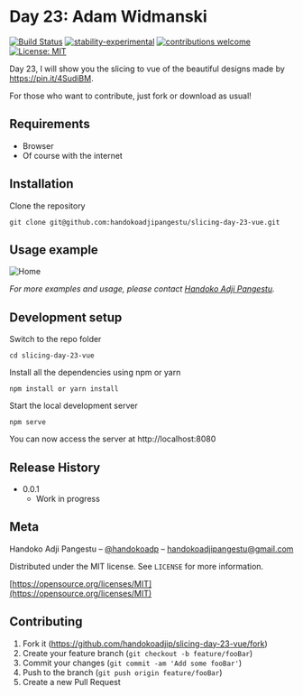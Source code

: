 # Day 23: Adam Widmanski

[![Build Status](https://travis-ci.org/dwyl/esta.svg?branch=master)](https://github.com/handokoadjip/slicing-day-23-vue)
[![stability-experimental](https://img.shields.io/badge/stability-experimental-orange.svg)](https://github.com/handokoadjip/slicing-day-23-vue)
[![contributions welcome](https://img.shields.io/badge/contributions-welcome-brightgreen.svg?style=flat)](https://github.com/handokoadjip/slicing-day-23-vue/fork)
[![License: MIT](https://img.shields.io/badge/License-MIT-yellow.svg)](https://opensource.org/licenses/MIT)

Day 23, I will show you the slicing to vue of the beautiful designs made by https://pin.it/4SudiBM.

For those who want to contribute, just fork or download as usual!

## Requirements

- Browser
- Of course with the internet

## Installation

Clone the repository

    git clone git@github.com:handokoadjipangestu/slicing-day-23-vue.git

## Usage example

![Home](https://bebaskripsi.000webhostapp.com/slicing-day-23/home.png)

_For more examples and usage, please contact [Handoko Adji Pangestu](https://www.instagram.com/handokoadp/)._

## Development setup

Switch to the repo folder

    cd slicing-day-23-vue

Install all the dependencies using npm or yarn

    npm install or yarn install

Start the local development server

    npm serve

You can now access the server at http://localhost:8080

## Release History

- 0.0.1
  - Work in progress

## Meta

Handoko Adji Pangestu – [@handokoadp](https://www.instagram.com/handokoadp/) – handokoadjipangestu@gmail.com

Distributed under the MIT license. See `LICENSE` for more information.

[https://opensource.org/licenses/MIT](https://opensource.org/licenses/MIT)

## Contributing

1. Fork it (<https://github.com/handokoadjip/slicing-day-23-vue/fork>)
2. Create your feature branch (`git checkout -b feature/fooBar`)
3. Commit your changes (`git commit -am 'Add some fooBar'`)
4. Push to the branch (`git push origin feature/fooBar`)
5. Create a new Pull Request
